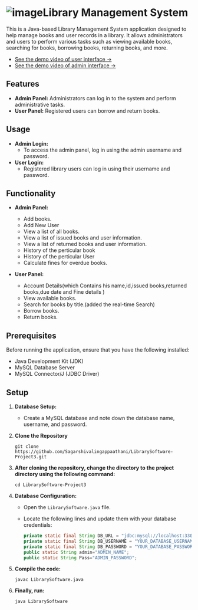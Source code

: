 # ![image](https://github.com/Sagarshivalingappaathani/LibrarySoftware/assets/121311033/dcc06a76-979b-485c-bc8e-db308851f6ae)Library Management System

This is a Java-based Library Management System application designed to help manage books and user records in a library. It allows administrators and users to perform various tasks such as viewing available books, searching for books, borrowing books, returning books, and more.
- [See the demo video of user interface →](https://www.youtube.com/watch?v=EUeQX5Y4O4A)
- [See the demo video of admin interface →](https://www.youtube.com/watch?v=dZX6Gy6Wsak)

## Features

- **Admin Panel:** Administrators can log in to the system and perform administrative tasks.
- **User Panel:** Registered users can borrow and return books.

## Usage

- **Admin Login:**
  - To access the admin panel, log in using the admin username and password.
- **User Login:**
  - Registered library users can log in using their username and password.

## Functionality

- **Admin Panel:**
  - Add books.
  - Add New User
  - View a list of all books.
  - View a list of issued books and user information.
  - View a list of returned books and user information.
  - History of the perticular book
  - History of the perticular User
  - Calculate fines for overdue books.

- **User Panel:**
  - Account Details(which Contains his name,id,issued books,returned books,due date and Fine details )
  - View available books.
  - Search for books by title.(added the real-time Search)
  - Borrow books.
  - Return books.

## Prerequisites

Before running the application, ensure that you have the following installed:

- Java Development Kit (JDK)
- MySQL Database Server
- MySQL Connector/J (JDBC Driver)

## Setup

1. **Database Setup:**

   - Create a MySQL database and note down the database name, username, and password.
  
2. **Clone the Repository**
     ```
    git clone https://github.com/Sagarshivalingappaathani/LibrarySoftware-Project3.git
    ```

3. **After cloning the repository, change the directory to the project directory using the following command:**

    ```
    cd LibrarySoftware-Project3
    ```


4. **Database Configuration:**

   - Open the `LibrarySoftware.java` file.
   - Locate the following lines and update them with your database credentials:

     ```java
     private static final String DB_URL = "jdbc:mysql://localhost:3306/YOUR_DATABASE_NAME";
     private static final String DB_USERNAME = "YOUR_DATABASE_USERNAME";
     private static final String DB_PASSWORD = "YOUR_DATABASE_PASSWORD";
     public static String admin="ADMIN_NAME";
     public static String Pass="ADMIN_PASSWORD";
     ```

5. **Compile the code:**

    ```
    javac LibrarySoftware.java
    ```

6. **Finally, run:**

    ```
    java LibrarySoftware
    ```
